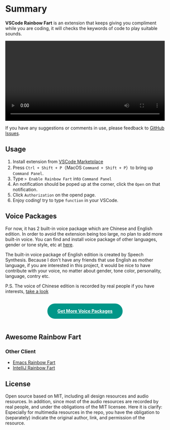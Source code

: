 # Summary

**VSCode Rainbow Fart** is an extension that keeps giving you compliment while you are coding, it will checks the keywords of code to play suitable sounds.

<Note label="Demo Video">

<video :src="URL_PREFIX + '/en/assets/demo-video-en.mp4'" controls width="100%"></video>

</Note>

<Note label="Tips">

If you have any suggestions or comments in use, please feedback to [GitHub Issues](https://github.com/saekiraku/vscode-rainbow-fart/issues).

</Note>

## Usage

1. Install extension from [VSCode Marketplace](https://marketplace.visualstudio.com/items?itemName=saekiraku.rainbow-fart)
2. Press `Ctrl + Shift + P`（MacOS `Command + Shift + P`）to bring up `Command Panel`.
3. Type `> Enable Rainbow Fart` into `Command Panel`
4. An notification should be poped up at the corner, click the `Open` on that notification.
5. Click `Authorization` on the opend page.
6. Enjoy coding! try to type `function` in your VSCode.

## Voice Packages

For now, it has 2 built-in voice package which are Chinese and English edition. In order to avoid the extension being too large, no plan to add more built-in voice. You can find and install voice package of other languages, gender or tone style, etc at [here](https://github.com/topics/rainbow-fart).

The built-in voice package of English edition is created by Speech Synthesis. Because I don't have any friends that use English as mother language, if you are interested in this project, it would be nice to have contribute with your voice, no matter about gender, tone color, personality, language, contry etc.

P.S. The voice of Chinese edition is recorded by real people if you have interests, [take a look](/zh/)

<center>
    <a href="https://github.com/topics/rainbow-fart" class="download" target="__blank">Get More Voice Packages</a>
</center>

<style>
.download {
    background: #009688;
    text-align: center;
    color: #FFF;
    font-weight: bolder;
    display: inline-block;
    padding: 0px 32px;
    margin: 16px 0px;
    line-height: 48px;
    border-radius: 48px;
}
.download:hover {
    text-decoration: none !important;
    opacity: 0.75;
}
</style>

## Awesome Rainbow Fart

### Other Client

* [Emacs Rainbow Fart](https://github.com/stardiviner/emacs-rainbow-fart)
* [IntelliJ Rainbow Fart](https://github.com/izhangzhihao/intellij-rainbow-fart)

## License

Open source based on MIT, including all design resources and audio resources. In addition, since most of the audio resources are recorded by real people, and under the obligations of the MIT licensee. Here it is clarify: Especially for multimedia resources in the repo, you have the obligation to (separately) indicate the original author, link, and permission of the resource.